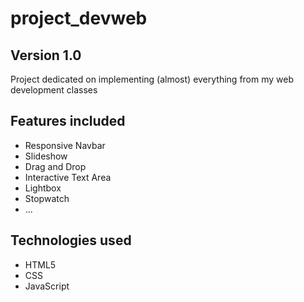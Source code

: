 # project_devweb
## Version 1.0

Project dedicated on implementing (almost) everything from my web development classes

## Features included
- Responsive Navbar
- Slideshow
- Drag and Drop
- Interactive Text Area
- Lightbox
- Stopwatch
- ...

## Technologies used
- HTML5
- CSS
- JavaScript